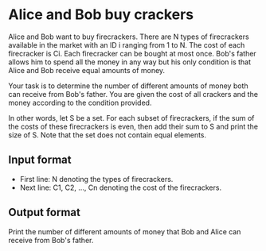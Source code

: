 # Alice and Bob buy crackers

Alice and Bob want to buy firecrackers. There are N types of firecrackers available in the market with an ID i ranging from 1 to N. The cost of each firecracker is Ci. Each firecracker can be bought at most once. Bob's father allows him to spend all the money in any way but his only condition is that Alice and Bob receive equal amounts of money.

Your task is to determine the number of different amounts of money both can receive from Bob's father. You are given the cost of all crackers and the money according to the condition provided.

In other words, let S be a set. For each subset of firecrackers, if the sum of the costs of these firecrackers is even, then add their sum to S and print the size of S. Note that the set does not contain equal elements.

## Input format

- First line: N denoting the types of firecrackers.
- Next line: C1, C2, ..., Cn denoting the cost of the firecrackers.

## Output format

Print the number of different amounts of money that Bob and Alice can receive from Bob's father.
